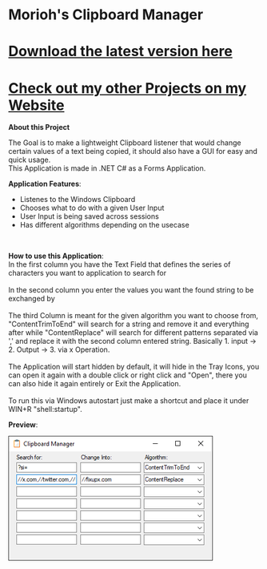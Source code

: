 # Morioh's Clipboard Manager
# [Download the latest version here](https://github.com/xMorioh/ClipboardManager/releases/latest)
# [Check out my other Projects on my Website](https://xmorioh.gitlab.io/index.html)


**About this Project**

The Goal is to make a lightweight Clipboard listener that would change certain values of a text being copied, it should also have a GUI for easy and quick usage.
<br>
This Application is made in .NET C# as a Forms Application.

**Application Features**:
* Listenes to the Windows Clipboard
* Chooses what to do with a given User Input
* User Input is being saved across sessions
* Has different algorithms depending on the usecase
<br>

**How to use this Application**:
<br>
In the first column you have the Text Field that defines the series of characters you want to application to search for
<br>
<br>
In the second column you enter the values you want the found string to be exchanged by
<br>
<br>
The third Column is meant for the given algorithm you want to choose from, "ContentTrimToEnd" will search for a string and remove it and everything after while "ContentReplace" will search for different patterns separated via ',' and replace it with the second column entered string. Basically 1. input -> 2. Output -> 3. via x Operation.
<br>
<br>
The Application will start hidden by default, it will hide in the Tray Icons, you can open it again with a double click or right click and "Open", there you can also hide it again entirely or Exit the Application.
<br>
<br>
To run this via Windows autostart just make a shortcut and place it under WIN+R "shell:startup".

**Preview**:

![ClipboardManager-Preview](https://github.com/xMorioh/ClipboardManager/blob/master/ClipboardManager-Preview.png)